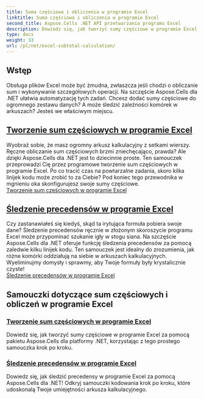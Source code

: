 ```yaml
---
title: Suma częściowa i obliczenia w programie Excel
linktitle: Suma częściowa i obliczenia w programie Excel
second_title: Aspose.Cells .NET API przetwarzania programu Excel
description: Dowiedz się, jak tworzyć sumy częściowe w programie Excel i śledzić precedensy za pomocą Aspose.Cells dla .NET. Skorzystaj z tych samouczków, aby bez wysiłku udoskonalić swoje umiejętności arkusza kalkulacyjnego.
type: docs
weight: 33
url: /pl/net/excel-subtotal-calculation/
---
```

## Wstęp

Obsługa plików Excel może być żmudna, zwłaszcza jeśli chodzi o obliczanie sum i wykonywanie szczegółowych operacji. Na szczęście Aspose.Cells dla .NET ułatwia automatyzację tych zadań. Chcesz dodać sumy częściowe do ogromnego zestawu danych? A może śledzić zależności komórek w arkuszach? Jesteś we właściwym miejscu.

## [Tworzenie sum częściowych w programie Excel](./create-subtotals-in-excel/)

Wyobraź sobie, że masz ogromny arkusz kalkulacyjny z setkami wierszy. Ręczne obliczanie sum częściowych brzmi zniechęcająco, prawda? Ale dzięki Aspose.Cells dla .NET jest to dziecinnie proste. Ten samouczek przeprowadzi Cię przez programowe tworzenie sum częściowych w programie Excel. Po co tracić czas na powtarzalne zadania, skoro kilka linijek kodu może zrobić to za Ciebie? Pod koniec tego przewodnika w mgnieniu oka skonfigurujesz swoje sumy częściowe.  
[Tworzenie sum częściowych w programie Excel](./create-subtotals-in-excel/)

## [Śledzenie precedensów w programie Excel](./tracing-precedents-in-excel/)

Czy zastanawiałeś się kiedyś, skąd ta irytująca formuła pobiera swoje dane? Śledzenie precedensów ręcznie w złożonym skoroszycie programu Excel może przypominać szukanie igły w stogu siana. Na szczęście Aspose.Cells dla .NET oferuje funkcję śledzenia precedensów za pomocą zaledwie kilku linijek kodu. Ten samouczek jest idealny do zrozumienia, jak różne komórki oddziałują na siebie w arkuszach kalkulacyjnych. Wyeliminujmy domysły i sprawmy, aby Twoje formuły były krystalicznie czyste!  
[Śledzenie precedensów w programie Excel](./tracing-precedents-in-excel/)

## Samouczki dotyczące sum częściowych i obliczeń w programie Excel
### [Tworzenie sum częściowych w programie Excel](./create-subtotals-in-excel/)
Dowiedz się, jak tworzyć sumy częściowe w programie Excel za pomocą pakietu Aspose.Cells dla platformy .NET, korzystając z tego prostego samouczka krok po kroku.
### [Śledzenie precedensów w programie Excel](./tracing-precedents-in-excel/)
Dowiedz się, jak śledzić precedensy w programie Excel za pomocą Aspose.Cells dla .NET! Odkryj samouczki kodowania krok po kroku, które udoskonalą Twoje umiejętności arkusza kalkulacyjnego.